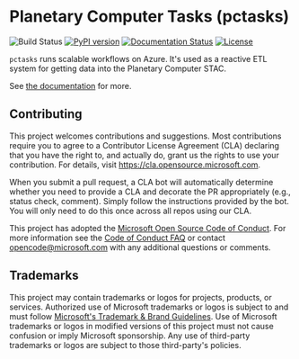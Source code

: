 # Planetary Computer Tasks (pctasks)
![Build Status](https://github.com/microsoft/pctasks/workflows/CI/badge.svg?branch=main)
[![PyPI version](https://badge.fury.io/py/pctasks.client.svg)](https://badge.fury.io/py/pctasks.client)
[![Documentation Status](https://readthedocs.org/projects/planetary-computer-tasks/badge/?version=latest)](https://planetary-computer-tasks.readthedocs.io/en/latest/?badge=latest)
[![License](https://img.shields.io/github/license/microsoft/pctasks)](https://opensource.org/licenses/MIT)

`pctasks` runs scalable workflows on Azure. It's used as a reactive ETL system for getting data into
the Planetary Computer STAC.

See [the documentation](http://microsoft.github.io/planetary-computer-tasks) for more.

## Contributing

This project welcomes contributions and suggestions.  Most contributions require you to agree to a
Contributor License Agreement (CLA) declaring that you have the right to, and actually do, grant us
the rights to use your contribution. For details, visit https://cla.opensource.microsoft.com.

When you submit a pull request, a CLA bot will automatically determine whether you need to provide
a CLA and decorate the PR appropriately (e.g., status check, comment). Simply follow the instructions
provided by the bot. You will only need to do this once across all repos using our CLA.

This project has adopted the [Microsoft Open Source Code of Conduct](https://opensource.microsoft.com/codeofconduct/).
For more information see the [Code of Conduct FAQ](https://opensource.microsoft.com/codeofconduct/faq/) or
contact [opencode@microsoft.com](mailto:opencode@microsoft.com) with any additional questions or comments.

## Trademarks

This project may contain trademarks or logos for projects, products, or services. Authorized use of Microsoft
trademarks or logos is subject to and must follow
[Microsoft's Trademark & Brand Guidelines](https://www.microsoft.com/en-us/legal/intellectualproperty/trademarks/usage/general).
Use of Microsoft trademarks or logos in modified versions of this project must not cause confusion or imply Microsoft sponsorship.
Any use of third-party trademarks or logos are subject to those third-party's policies.
